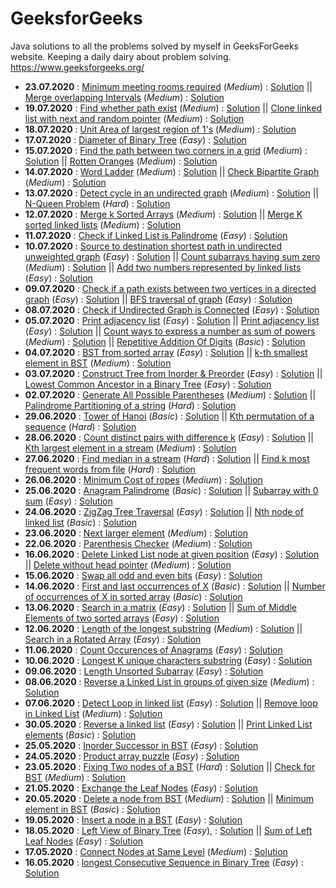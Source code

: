 # GeeksforGeeks
Java solutions to all the problems solved by myself in GeeksForGeeks website. Keeping a daily dairy about problem solving.
https://www.geeksforgeeks.org/

* **23.07.2020** : 	[Minimum meeting rooms required](https://www.lintcode.com/problem/meeting-rooms-ii/description) (*Medium*) : [Solution](https://github.com/sushovankarmakar/GeeksforGeeks/blob/master/3.%20Medium/src/Heap_MeetingRoom.java) || [Merge overlapping Intervals](https://practice.geeksforgeeks.org/problems/overlapping-intervals/0) (*Medium*) : [Solution](https://github.com/sushovankarmakar/GeeksforGeeks/blob/master/3.%20Medium/src/Arrays_MergeOverlappingIntervals.java)
* **19.07.2020** : 	[Find whether path exist](https://practice.geeksforgeeks.org/problems/find-whether-path-exist/0/) (*Medium*) : [Solution](https://github.com/sushovankarmakar/GeeksforGeeks/blob/master/3.%20Medium/src/Graph_FindWhetherPathExists.java) || [Clone linked list with next and random pointer](https://practice.geeksforgeeks.org/problems/clone-a-linked-list-with-next-and-random-pointer/1) (*Medium*) : [Solution](https://github.com/sushovankarmakar/GeeksforGeeks/blob/master/3.%20Medium/src/LL_CloneLLWithNextAndRandomPtr.java)
* **18.07.2020** : 	[Unit Area of largest region of 1's](https://practice.geeksforgeeks.org/problems/length-of-largest-region-of-1s/0) (*Medium*) : [Solution](https://github.com/sushovankarmakar/GeeksforGeeks/blob/master/3.%20Medium/src/Graph_UnitAreaOfLargestRegionOfOnes.java)
* **17.07.2020** : 	[Diameter of Binary Tree](https://practice.geeksforgeeks.org/problems/diameter-of-binary-tree/1) (*Easy*) : [Solution](https://github.com/sushovankarmakar/GeeksforGeeks/blob/master/2.%20Easy/src/Tree_DiameterOfBinaryTree.java)
* **15.07.2020** : 	[Find the path between two corners in a grid](https://www.geeksforgeeks.org/minimum-distance-to-the-corner-of-a-grid-from-source/) (*Medium*) : [Solution](https://github.com/sushovankarmakar/GeeksforGeeks/blob/master/3.%20Medium/src/Graph_PathBetweenTwoCornersGrid.java) || [Rotten Oranges](https://practice.geeksforgeeks.org/problems/rotten-oranges/0) (*Medium*) : [Solution](https://github.com/sushovankarmakar/GeeksforGeeks/blob/master/3.%20Medium/src/Graph_RottenOranges.java)
* **14.07.2020** : 	[Word Ladder](https://practice.geeksforgeeks.org/problems/word-ladder/1) (*Medium*) : [Solution](https://github.com/sushovankarmakar/GeeksforGeeks/blob/master/3.%20Medium/src/Graph_WordLadder.java) || [Check Bipartite Graph](https://practice.geeksforgeeks.org/problems/bipartite-graph/1) (*Medium*) : [Solution](https://github.com/sushovankarmakar/GeeksforGeeks/blob/master/3.%20Medium/src/Graph_CheckIsBipartiteGraph.java)
* **13.07.2020** : 	[Detect cycle in an undirected graph](https://practice.geeksforgeeks.org/problems/detect-cycle-in-an-undirected-graph/1) (*Medium*) : [Solution](https://github.com/sushovankarmakar/GeeksforGeeks/blob/master/3.%20Medium/src/Graph_DetectCycleInUndirectedGraph.java) || [N-Queen Problem](https://practice.geeksforgeeks.org/problems/n-queen-problem/0) (*Hard*) : [Solution](https://github.com/sushovankarmakar/GeeksforGeeks/blob/master/4.%20Hard/src/Backtracking_NQueenProblem.java)  
* **12.07.2020** : 	[Merge k Sorted Arrays](https://practice.geeksforgeeks.org/problems/merge-k-sorted-arrays/1) (*Medium*) : [Solution](https://github.com/sushovankarmakar/GeeksforGeeks/blob/master/3.%20Medium/src/Heap_MergeKSortedArrays.java) || [Merge K sorted linked lists](https://practice.geeksforgeeks.org/problems/merge-k-sorted-linked-lists/1) (*Medium*) : [Solution](https://github.com/sushovankarmakar/GeeksforGeeks/blob/master/3.%20Medium/src/Heap_MergeKSortedLL.java)
* **11.07.2020** : 	[Check if Linked List is Palindrome](https://practice.geeksforgeeks.org/problems/check-if-linked-list-is-pallindrome/1/) (*Easy*) : [Solution](https://github.com/sushovankarmakar/GeeksforGeeks/blob/master/2.%20Easy/src/LL_LinkedListIsPalindrome.java)
* **10.07.2020** : 	[Source to destination shortest path in undirected unweighted graph](https://www.geeksforgeeks.org/shortest-path-unweighted-graph/) (*Easy*) : [Solution](https://github.com/sushovankarmakar/GeeksforGeeks/blob/master/2.%20Easy/src/Graph_ShortestPath.java) || [Count subarrays having sum zero](https://practice.geeksforgeeks.org/problems/zero-sum-subarrays/0/) (*Medium*) : [Solution](https://github.com/sushovankarmakar/GeeksforGeeks/blob/master/3.%20Medium/src/Hash_PrintAllZeroSumSubArrays.java) || [Add two numbers represented by linked lists](https://practice.geeksforgeeks.org/problems/add-two-numbers-represented-by-linked-lists/1) (*Easy*) : [Solution](https://github.com/sushovankarmakar/GeeksforGeeks/blob/master/2.%20Easy/src/LL_AddTwoNumRepresentedByLL.java) 
* **09.07.2020** : 	[Check if a path exists between two vertices in a directed graph](https://www.geeksforgeeks.org/find-if-there-is-a-path-between-two-vertices-in-a-given-graph/) (*Easy*) : [Solution](https://github.com/sushovankarmakar/GeeksforGeeks/blob/master/2.%20Easy/src/Graph_CheckIfARouteExistsBetweenNodes.java) || [BFS traversal of graph](https://practice.geeksforgeeks.org/problems/bfs-traversal-of-graph/1) (*Easy*) : [Solution](https://github.com/sushovankarmakar/GeeksforGeeks/blob/master/2.%20Easy/src/Graph_BFSTraversalOfGraph.java) 
* **08.07.2020** : 	[Check if Undirected Graph is Connected](https://thecodingsimplified.com/check-if-undirected-graph-is-connected/) (*Easy*) : [Solution](https://github.com/sushovankarmakar/GeeksforGeeks/blob/master/2.%20Easy/src/Graph_CheckIfUndirectedGraphIsConnected.java)
* **05.07.2020** : 	[Print adjacency list](https://practice.geeksforgeeks.org/problems/print-adjacency-list/0) (*Easy*) : [Solution](https://github.com/sushovankarmakar/GeeksforGeeks/blob/master/2.%20Easy/src/Graph_PrintAdjacencyList.java) || [Print adjacency list](https://practice.geeksforgeeks.org/problems/print-adjacency-list-1587115620/1) (*Easy*) : [Solution](https://github.com/sushovankarmakar/GeeksforGeeks/blob/master/2.%20Easy/src/Graph_PrintAdjacencyList1.java) || [Count ways to express a number as sum of powers](https://practice.geeksforgeeks.org/problems/express-as-sum-of-power-of-natural-numbers/0) (*Medium*) : [Solution](https://github.com/sushovankarmakar/GeeksforGeeks/blob/master/3.%20Medium/src/Recursion_WaysToExpressNumAsSumOfPowers.java) || [Repetitive Addition Of Digits](https://practice.geeksforgeeks.org/problems/repetitive-addition-of-digits/0) (*Basic*) : [Solution](https://github.com/sushovankarmakar/GeeksforGeeks/blob/master/1.%20Basic/src/Math_RepetitiveAdditionOfDigits.java)
* **04.07.2020** : 	[BST from sorted array](https://practice.geeksforgeeks.org/problems/array-to-bst/0) (*Easy*) : [Solution](https://github.com/sushovankarmakar/GeeksforGeeks/blob/master/2.%20Easy/src/BST_ArrayToBST.java) || [k-th smallest element in BST](https://practice.geeksforgeeks.org/problems/find-k-th-smallest-element-in-bst/1) (*Medium*) : [Solution](https://github.com/sushovankarmakar/GeeksforGeeks/blob/master/3.%20Medium/src/BST_KthSmallestElementInBST.java)
* **03.07.2020** : 	[Construct Tree from Inorder & Preorder](https://practice.geeksforgeeks.org/problems/construct-tree-1/1) (*Easy*) : [Solution](https://github.com/sushovankarmakar/GeeksforGeeks/blob/master/2.%20Easy/src/Tree_ConstructTreeFromInorderPreorder.java) || [Lowest Common Ancestor in a Binary Tree](https://practice.geeksforgeeks.org/problems/lowest-common-ancestor-in-a-binary-tree/1) (*Easy*) : [Solution](https://github.com/sushovankarmakar/GeeksforGeeks/blob/master/2.%20Easy/src/Tree_LowestCommonAncestorInBinaryTree.java)
* **02.07.2020** : 	[Generate All Possible Parentheses](https://practice.geeksforgeeks.org/problems/generate-all-possible-parentheses/1) (*Medium*) : [Solution](https://github.com/sushovankarmakar/GeeksforGeeks/blob/master/3.%20Medium/src/Backtracking_GenerateAllPossibleParentheses.java) || [Palindrome Partitioning of a string](https://www.geeksforgeeks.org/print-palindromic-partitions-string/) (*Hard*) : [Solution](https://github.com/sushovankarmakar/GeeksforGeeks/blob/master/4.%20Hard/src/Backtracking_PalindromePartitioning.java)
* **29.06.2020** : 	[Tower of Hanoi](https://practice.geeksforgeeks.org/problems/help-the-old-man/0) (*Basic*) : [Solution](https://github.com/sushovankarmakar/GeeksforGeeks/blob/master/1.%20Basic/src/Recursion_TowerOfHanoi.java) || [Kth permutation of a sequence](https://www.geeksforgeeks.org/find-the-k-th-permutation-sequence-of-first-n-natural-numbers/) (*Hard*) : [Solution](https://github.com/sushovankarmakar/GeeksforGeeks/blob/master/4.%20Hard/src/Recursion_KthPermutationOfSequence.java)
* **28.06.2020** : 	[Count distinct pairs with difference k](https://practice.geeksforgeeks.org/problems/count-distinct-pairs-with-difference-k/0) (*Easy*) : [Solution](https://github.com/sushovankarmakar/GeeksforGeeks/blob/master/2.%20Easy/src/Hash_CountDistinctPairsWithDiffK.java) || [Kth largest element in a stream](https://practice.geeksforgeeks.org/problems/kth-largest-element-in-a-stream/0) (*Medium*) : [Solution](https://github.com/sushovankarmakar/GeeksforGeeks/blob/master/3.%20Medium/src/Heap_KthLargestElementInStream.java) 
* **27.06.2020** : 	[Find median in a stream](https://practice.geeksforgeeks.org/problems/find-median-in-a-stream/0) (*Hard*) : [Solution](https://github.com/sushovankarmakar/GeeksforGeeks/blob/master/4.%20Hard/src/Heap_FindMedianInStream.java) || [Find k most frequent words from file](https://www.geeksforgeeks.org/find-the-k-most-frequent-words-from-a-file/) (*Hard*) : [Solution](https://github.com/sushovankarmakar/GeeksforGeeks/blob/master/4.%20Hard/src/Heap_FindKMostFrequentWordsInFile.java)
* **26.06.2020** : 	[Minimum Cost of ropes](https://practice.geeksforgeeks.org/problems/minimum-cost-of-ropes/0) (*Medium*) : [Solution](https://github.com/sushovankarmakar/GeeksforGeeks/blob/master/3.%20Medium/src/Heap_MinimumCostOfRopes.java)
* **25.06.2020** : 	[Anagram Palindrome](https://practice.geeksforgeeks.org/problems/anagram-palindrome/0) (*Basic*) : [Solution](https://github.com/sushovankarmakar/GeeksforGeeks/blob/master/1.%20Basic/src/Hash_AnagramPalindrome.java) || [Subarray with 0 sum](https://practice.geeksforgeeks.org/problems/subarray-with-0-sum/0) (*Easy*) : [Solution](https://github.com/sushovankarmakar/GeeksforGeeks/blob/master/2.%20Easy/src/Hash_SubArrayWithZeroSum.java)
* **24.06.2020** : 	[ZigZag Tree Traversal](https://practice.geeksforgeeks.org/problems/zigzag-tree-traversal/1) (*Easy*) : [Solution](https://github.com/sushovankarmakar/GeeksforGeeks/blob/master/2.%20Easy/src/Tree_ZigZagBinaryTreeTraversal.java) || [Nth node of linked list](https://practice.geeksforgeeks.org/problems/node-at-a-given-index-in-linked-list/1) (*Basic*) : [Solution](https://github.com/sushovankarmakar/GeeksforGeeks/blob/master/2.%20Easy/src/Tree_ZigZagBinaryTreeTraversal.java)
* **23.06.2020** : 	[Next larger element](https://practice.geeksforgeeks.org/problems/next-larger-element/0) (*Medium*) : [Solution](https://github.com/sushovankarmakar/GeeksforGeeks/blob/master/3.%20Medium/src/Stack_NextLargerElement.java)
* **22.06.2020** : 	[Parenthesis Checker](https://practice.geeksforgeeks.org/problems/parenthesis-checker/0) (*Medium*) : [Solution](https://github.com/sushovankarmakar/GeeksforGeeks/blob/master/3.%20Medium/src/Stack_ParenthesisChecker.java)
* **16.06.2020** : 	[Delete Linked List node at given position](https://practice.geeksforgeeks.org/problems/delete-a-node-in-single-linked-list/1) (*Easy*) : [Solution](https://github.com/sushovankarmakar/GeeksforGeeks/blob/master/2.%20Easy/src/LL_DeleteSingleLLNodeAtGivenPos.java) || [Delete without head pointer](https://practice.geeksforgeeks.org/problems/delete-without-head-pointer/1) (*Medium*) : [Solution](https://github.com/sushovankarmakar/GeeksforGeeks/blob/master/3.%20Medium/src/LL_DeleteLLNodeWithoutHeadPointer.java)
* **15.06.2020** : 	[Swap all odd and even bits](https://practice.geeksforgeeks.org/problems/swap-all-odd-and-even-bits/0) (*Easy*) : [Solution](https://github.com/sushovankarmakar/GeeksforGeeks/blob/master/2.%20Easy/src/BitMagic_SwapAllOddEvenBits.java)
* **14.06.2020** : 	[First and last occurrences of X](https://practice.geeksforgeeks.org/problems/first-and-last-occurrences-of-x/0) (*Basic*) : [Solution](https://github.com/sushovankarmakar/GeeksforGeeks/blob/master/1.%20Basic/src/Searching_FirstAndLastOccurrencesOfX.java) || [Number of occurrences of X in sorted array](https://practice.geeksforgeeks.org/problems/number-of-occurrence/0) (*Basic*) : [Solution](https://github.com/sushovankarmakar/GeeksforGeeks/blob/master/1.%20Basic/src/Searching_NumberOfOccurrence.java)
* **13.06.2020** : 	[Search in a matrix](https://practice.geeksforgeeks.org/problems/search-in-a-matrix/0) (*Easy*) : [Solution](https://github.com/sushovankarmakar/GeeksforGeeks/blob/master/2.%20Easy/src/Searching_SearchInAMatrix.java) || [Sum of Middle Elements of two sorted arrays](https://practice.geeksforgeeks.org/problems/sum-of-middle-elements-of-two-sorted-arrays/0/) (*Easy*) : [Solution](https://github.com/sushovankarmakar/GeeksforGeeks/blob/master/2.%20Easy/src/DivConquer_SumOfMidElementsOfTwoSortedArr.java)
* **12.06.2020** : 	[Length of the longest substring](https://practice.geeksforgeeks.org/problems/length-of-the-longest-substring/0) (*Medium*) : [Solution](https://github.com/sushovankarmakar/GeeksforGeeks/blob/master/3.%20Medium/src/SlidingWin_LenOfLongestSubstringNoRepChars.java) ||
					[Search in a Rotated Array](https://practice.geeksforgeeks.org/problems/search-in-a-rotated-array/0) (*Easy*) : [Solution](https://github.com/sushovankarmakar/GeeksforGeeks/blob/master/2.%20Easy/src/SearchInRotatedArray.java) 
* **11.06.2020** : 	[Count Occurences of Anagrams](https://practice.geeksforgeeks.org/problems/count-occurences-of-anagrams/0) (*Easy*) : [Solution](https://github.com/sushovankarmakar/GeeksforGeeks/blob/master/2.%20Easy/src/SlidingWin_CountOccurrencesOfAnagrams.java)
* **10.06.2020** : 	[Longest K unique characters substring](https://practice.geeksforgeeks.org/problems/longest-k-unique-characters-substring/0) (*Easy*) : [Solution](https://github.com/sushovankarmakar/GeeksforGeeks/blob/master/2.%20Easy/src/SlidingWin_LongestKUniqueCharsSubStr.java)
* **09.06.2020** : 	[Length Unsorted Subarray](https://practice.geeksforgeeks.org/problems/length-unsorted-subarray/0) (*Easy*) : [Solution](https://github.com/sushovankarmakar/GeeksforGeeks/blob/master/2.%20Easy/src/Array_LengthUnsortedSubArray.java)
* **08.06.2020** : 	[Reverse a Linked List in groups of given size](https://practice.geeksforgeeks.org/problems/reverse-a-linked-list-in-groups-of-given-size/1) (*Medium*) : [Solution](https://github.com/sushovankarmakar/GeeksforGeeks/blob/master/3.%20Medium/src/LL_ReverseLinkedListGroupsOfSizeK.java)
* **07.06.2020** : 	[Detect Loop in linked list](https://practice.geeksforgeeks.org/problems/detect-loop-in-linked-list/1/) (*Easy*) : [Solution](https://github.com/sushovankarmakar/GeeksforGeeks/blob/master/2.%20Easy/src/LL_DetectLoopInLinkedList.java) ||
					[Remove loop in Linked List](https://practice.geeksforgeeks.org/problems/remove-loop-in-linked-list/1/) (*Medium*) : [Solution](https://github.com/sushovankarmakar/GeeksforGeeks/blob/master/3.%20Medium/src/LL_RemoveLoopInLinkedList.java)
* **30.05.2020** : 	[Reverse a linked list](https://practice.geeksforgeeks.org/problems/reverse-a-linked-list/1) (*Easy*) : [Solution](https://github.com/sushovankarmakar/GeeksforGeeks/blob/master/2.%20Easy/src/LL_ReverseLinkedList.java) ||
					[Print Linked List elements](https://practice.geeksforgeeks.org/problems/print-linked-list-elements/1) (*Basic*) : [Solution](https://github.com/sushovankarmakar/GeeksforGeeks/blob/master/1.%20Basic/src/LL_PrintLinkedList.java)
* **25.05.2020** : 	[Inorder Successor in BST](https://practice.geeksforgeeks.org/problems/inorder-successor-in-bst/1) (*Easy*) : [Solution](https://github.com/sushovankarmakar/GeeksforGeeks/blob/master/2.%20Easy/src/BST_InorderSuccessorInBST.java)
* **24.05.2020** : 	[Product array puzzle](https://practice.geeksforgeeks.org/problems/product-array-puzzle/0) (*Easy*) : [Solution](https://github.com/sushovankarmakar/GeeksforGeeks/blob/master/2.%20Easy/src/ArraysMathematical_ProductArrayPuzzle.java)
* **23.05.2020** : 	[Fixing Two nodes of a BST](https://practice.geeksforgeeks.org/problems/fixed-two-nodes-of-a-bst/1) (*Hard*) : [Solution](https://github.com/sushovankarmakar/GeeksforGeeks/blob/master/4.%20Hard/src/BST_FixingTwoNodesOfBST.java) || 
					[Check for BST](https://practice.geeksforgeeks.org/problems/check-for-bst/1) (*Medium*) : [Solution](https://github.com/sushovankarmakar/GeeksforGeeks/blob/master/3.%20Medium/src/BST_CheckForBST.java)
* **21.05.2020** : 	[Exchange the Leaf Nodes](https://practice.geeksforgeeks.org/problems/exchange-the-leaf-nodes/1) (*Easy*) : [Solution](https://github.com/sushovankarmakar/GeeksforGeeks/blob/master/2.%20Easy/src/Tree_ExchangeTheLeafNodes.java)
* **20.05.2020** : 	[Delete a node from BST](https://practice.geeksforgeeks.org/problems/delete-a-node-from-bst/1/) (*Medium*) : [Solution](https://github.com/sushovankarmakar/GeeksforGeeks/blob/master/3.%20Medium/src/BST_DeleteNodeFromBST.java) ||
					[Minimum element in BST](https://practice.geeksforgeeks.org/problems/minimum-element-in-bst/1/) (*Basic*) : [Solution](https://github.com/sushovankarmakar/GeeksforGeeks/blob/master/1.%20Basic/src/BST_MinimumElementInBST.java)
* **19.05.2020** : 	[Insert a node in a BST](https://practice.geeksforgeeks.org/problems/insert-a-node-in-a-bst/1) (*Easy*) : [Solution](https://github.com/sushovankarmakar/GeeksforGeeks/blob/master/2.%20Easy/src/BST_InsertNodeInBST.java)
* **18.05.2020** : 	[Left View of Binary Tree](https://practice.geeksforgeeks.org/problems/left-view-of-binary-tree/1) (*Easy*), : [Solution](https://github.com/sushovankarmakar/GeeksforGeeks/blob/master/2.%20Easy/src/Tree_LeftViewOfBinaryTree.java) ||
					[Sum of Left Leaf Nodes](https://practice.geeksforgeeks.org/problems/sum-of-leaf-nodes/1) (*Easy*) : [Solution](https://github.com/sushovankarmakar/GeeksforGeeks/blob/master/2.%20Easy/src/Tree_SumOfLeafNodes.java)
* **17.05.2020** : 	[Connect Nodes at Same Level](https://practice.geeksforgeeks.org/problems/connect-nodes-at-same-level/1/) (*Medium*) : [Solution](https://github.com/sushovankarmakar/GeeksforGeeks/blob/master/3.%20Medium/src/Tree_ConnectNodesAtSameLevel.java)
* **16.05.2020** : 	[longest Consecutive Sequence in Binary Tree](https://practice.geeksforgeeks.org/problems/longest-consecutive-sequence-in-binary-tree/1) (*Easy*) : [Solution](https://github.com/sushovankarmakar/GeeksforGeeks/blob/master/2.%20Easy/src/Tree_LongestConsecutiveSequenceInBinaryTree.java)
